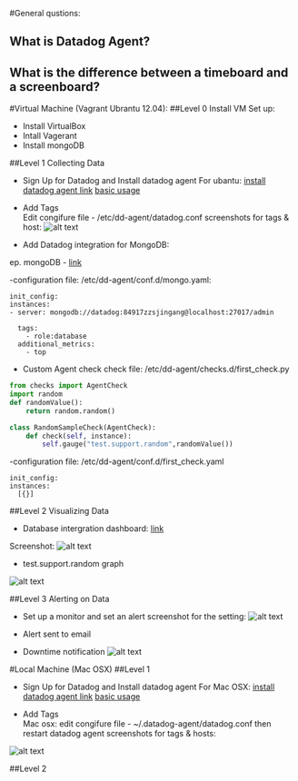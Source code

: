 #General qustions: 
## What is Datadog Agent? 
## What is the difference between a timeboard and a screenboard?


#Virtual Machine (Vagrant Ubrantu 12.04):
##Level 0 Install VM
   Set up: 
  * Install VirtualBox
  * Intall Vagerant
  * Install mongoDB

##Level 1 Collecting Data
  * Sign Up for Datadog and Install datadog agent 
   For ubantu: 
      [install datadog agent link](https://app.datadoghq.com/account/settings#agent/ubuntu)
      [basic usage](http://docs.datadoghq.com/guides/basic_agent_usage/ubuntu/)
  
  * Add Tags  
   Edit congifure file - /etc/dd-agent/datadog.conf
   screenshots for tags & host: 
  ![alt text](https://github.com/zhengshizhao/hiring-engineers/blob/support-engineer/img/hostmap_vm.png "hostmap VM")
  * Add Datadog integration for MongoDB:
  
  ep. mongoDB - [link](http://docs.datadoghq.com/integrations/mongodb/)
  
  -configuration file: /etc/dd-agent/conf.d/mongo.yaml:
  ```
  init_config:
  instances:
  - server: mongodb://datadog:84917zzsjingang@localhost:27017/admin
   
    tags:
      - role:database
    additional_metrics:
      - top
   ```
  * Custom Agent check 
  check file: /etc/dd-agent/checks.d/first_check.py  
  ```python
  from checks import AgentCheck
  import random
  def randomValue():
      return random.random()

  class RandomSampleCheck(AgentCheck):
      def check(self, instance):
          self.gauge("test.support.random",randomValue())
  ```
  -configuration file: /etc/dd-agent/conf.d/first_check.yaml
  ```
  init_config:
  instances:
    [{}]
  ```
##Level 2 Visualizing Data

  * Database intergration dashboard: 
  [link](https://app.datadoghq.com/screen/97078/mongodb)

  Screenshot: 
  ![alt text](https://github.com/zhengshizhao/hiring-engineers/blob/support-engineer/img/dashboard.png "Database Intergration Dashboard")
  
  * test.support.random graph

  ![alt text](https://github.com/zhengshizhao/hiring-engineers/blob/support-engineer/img/snapshot.png "Graph snapshot")

##Level 3 Alerting on Data
  * Set up a monitor and set an alert 
  screenshot for the setting: 
  ![alt text](https://github.com/zhengshizhao/hiring-engineers/blob/support-engineer/img/set_monitor.png "Alert Setting")
  * Alert sent to email 
  
  * Downtime notification
  ![alt text](https://github.com/zhengshizhao/hiring-engineers/blob/support-engineer/img/downtime_vm.png "Downtime")

#Local Machine (Mac OSX)
##Level 1
  * Sign Up for Datadog and Install datadog agent 
   For Mac OSX: 
      [install datadog agent link](https://app.datadoghq.com/account/settings#agent/mac)
      [basic usage](http://docs.datadoghq.com/guides/basic_agent_usage/osx/)
  
  * Add Tags  
   Mac osx: edit congifure file -  ~/.datadog-agent/datadog.conf
      then restart datadog agent 
   screenshots for tags & hosts: 

   ![alt text](https://github.com/zhengshizhao/hiring-engineers/blob/support-engineer/img/hostmap_mac.png "HostMap Mac")


##Level 2